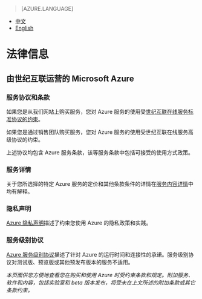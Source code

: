 <properties
	pageTitle="法律信息 | Azure"
    description="法律信息"
    services=""
    documentationCenter=""
    authors=""
    manager=""
    editor=""
    tags=""/>

<tags ms.service="legal" ms.date="02/2015" wacn.date="02/2015" wacn.lang="cn"/>

> [AZURE.LANGUAGE]
- [中文](/support/legal/)
- [English](/support/legal-en/)

# 法律信息

## 由世纪互联运营的 Microsoft Azure

### 服务协议和条款

如果您是从我们网站上购买服务，您对 Azure 服务的使用受[世纪互联在线服务标准协议的约束](/support/legal/subscription-agreement/)。

如果您是通过销售团队购买服务，您对 Azure 服务的使用受世纪互联在线服务高级协议的约束。

上述协议均包含 Azure 服务条款，该等服务条款中包括可接受的使用方式政策。

### 服务详情

关于您所选择的特定 Azure 服务的定价和其他条款条件的详情在[服务内容详情](/support/legal/offer-rate-plans/)中均有解释。

### 隐私声明

[Azure 隐私声明](/support/legal/privacy-statement/)描述了约束您使用 Azure 的隐私政策和实践。

### 服务级别协议

[Azure 服务级别协议](/support/legal/sla/)描述了针对 Azure 的运行时间和连接性的承诺。服务级别协议对测试版、预览版或其他预发布版本的服务不适用。

*本页面供您方便地查看您在购买和使用 Azure 时受约束条款和规定。附加服务、软件和内容，包括实验室和 beta 版本发布，将受未在上文所述的附加条款或其它条款约束。*
